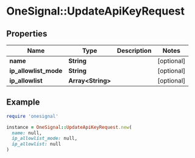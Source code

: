 # OneSignal::UpdateApiKeyRequest

## Properties

| Name | Type | Description | Notes |
| ---- | ---- | ----------- | ----- |
| **name** | **String** |  | [optional] |
| **ip_allowlist_mode** | **String** |  | [optional] |
| **ip_allowlist** | **Array&lt;String&gt;** |  | [optional] |

## Example

```ruby
require 'onesignal'

instance = OneSignal::UpdateApiKeyRequest.new(
  name: null,
  ip_allowlist_mode: null,
  ip_allowlist: null
)
```

